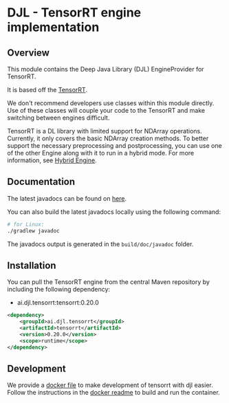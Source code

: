 # DJL - TensorRT engine implementation

## Overview
This module contains the Deep Java Library (DJL) EngineProvider for TensorRT.

It is based off the [TensorRT](https://github.com/NVIDIA/TensorRT).

We don't recommend developers use classes within this module directly.
Use of these classes will couple your code to the TensorRT and make switching between engines difficult.

TensorRT is a DL library with limited support for NDArray operations.
Currently, it only covers the basic NDArray creation methods. To better support the necessary preprocessing and postprocessing,
you can use one of the other Engine along with it to run in a hybrid mode.
For more information, see [Hybrid Engine](../../docs/hybrid_engine.md).

## Documentation

The latest javadocs can be found on [here](https://javadoc.io/doc/ai.djl.tensorrt/tensorrt/latest/index.html).

You can also build the latest javadocs locally using the following command:

```sh
# for Linux:
./gradlew javadoc
```
The javadocs output is generated in the `build/doc/javadoc` folder.

## Installation
You can pull the TensorRT engine from the central Maven repository by including the following dependency:

- ai.djl.tensorrt:tensorrt:0.20.0

```xml
<dependency>
    <groupId>ai.djl.tensorrt</groupId>
    <artifactId>tensorrt</artifactId>
    <version>0.20.0</version>
    <scope>runtime</scope>
</dependency>
```

## Development
We provide a [docker file](https://github.com/deepjavalibrary/djl/blob/master/docker/tensorrt/Dockerfile) to make 
development of tensorrt with djl easier. Follow the instructions in the 
[docker readme](https://github.com/deepjavalibrary/djl/blob/master/docker/README.md) to build and run the container.
